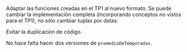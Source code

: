 Adaptar las funciones creadas en el TP1 al nuevo formato. Se puede cambiar la implementación completa (incorporando conceptos no vistos para el TP1), no sólo cambiar tuplas por datas. 

Evitar la duplicación de código.

No hace falta hacer dos versiones de ```promedioDeTemporadas```.